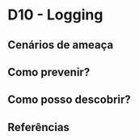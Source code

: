 # D10 - Logging


## Cenários de ameaça

## Como prevenir?

## Como posso descobrir?

## Referências


